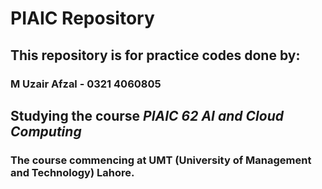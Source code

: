 # PIAIC Repository
## This repository is for practice codes done by: 
### M Uzair Afzal - 0321 4060805
## Studying the course ***PIAIC 62 AI and Cloud Computing*** 
### The course commencing at **UMT (University of Management and Technology)** Lahore.
